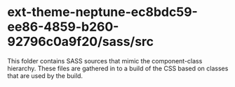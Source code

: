 # ext-theme-neptune-ec8bdc59-ee86-4859-b260-92796c0a9f20/sass/src

This folder contains SASS sources that mimic the component-class hierarchy. These files
are gathered in to a build of the CSS based on classes that are used by the build.
